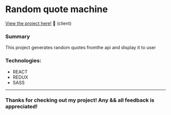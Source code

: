 # Random quote machine

<p><a href="https://ikram432k.github.io/random-quote-machine/" target="_blank" rel="noopener noreferrer">View the project here!</a> 👀 (client)</p>




<h3>Summary</h3>
<p>This project generates random quotes fromthe api and display it to user</p>

 <h3>Technologies:</h3>
  <ul>
  <li>REACT</li>
  <li>REDUX</li>
  <li>SASS</li>
 </ul>

---

<h3>Thanks for checking out my project! Any && all feedback is appreciated!</h3>